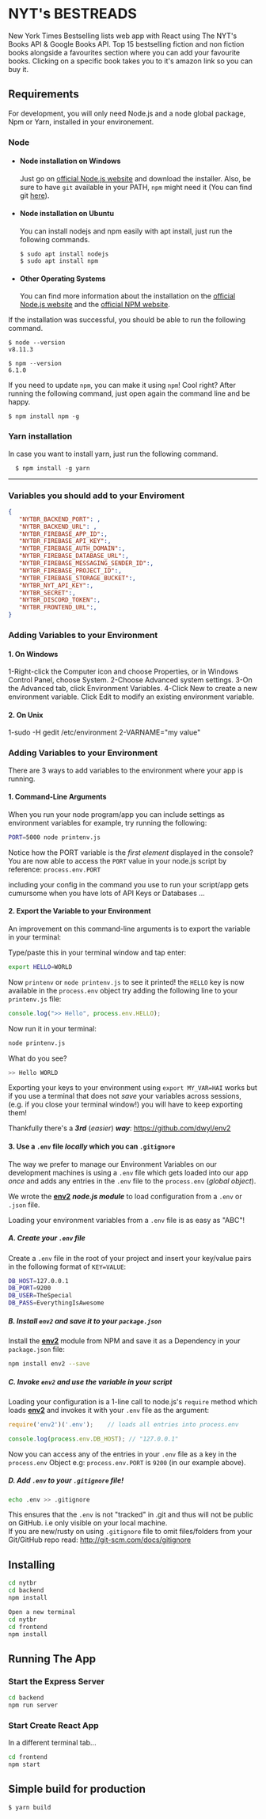 # NYT's BESTREADS

New York Times Bestselling lists web app with React using The NYT's Books API & Google Books API. Top 15 bestselling fiction and non fiction books alongside a favourites section where you can add your favourite books. Clicking on a specific book takes you to it's amazon link so you can buy it.

## Requirements

For development, you will only need Node.js and a node global package, Npm or Yarn, installed in your environement.

### Node
- #### Node installation on Windows

  Just go on [official Node.js website](https://nodejs.org/) and download the installer.
Also, be sure to have `git` available in your PATH, `npm` might need it (You can find git [here](https://git-scm.com/)).

- #### Node installation on Ubuntu

  You can install nodejs and npm easily with apt install, just run the following commands.

      $ sudo apt install nodejs
      $ sudo apt install npm

- #### Other Operating Systems
  You can find more information about the installation on the [official Node.js website](https://nodejs.org/) and the [official NPM website](https://npmjs.org/).

If the installation was successful, you should be able to run the following command.

    $ node --version
    v8.11.3

    $ npm --version
    6.1.0

If you need to update `npm`, you can make it using `npm`! Cool right? After running the following command, just open again the command line and be happy.

    $ npm install npm -g

###
### Yarn installation
  In case you want to install yarn, just run the following command.

      $ npm install -g yarn

---

### Variables you should add to your Enviroment

```json
{
   "NYTBR_BACKEND_PORT": , 
   "NYTBR_BACKEND_URL": ,
   "NYTBR_FIREBASE_APP_ID":,
   "NYTBR_FIREBASE_API_KEY":,
   "NYTBR_FIREBASE_AUTH_DOMAIN":,
   "NYTBR_FIREBASE_DATABASE_URL":,
   "NYTBR_FIREBASE_MESSAGING_SENDER_ID":,
   "NYTBR_FIREBASE_PROJECT_ID":,
   "NYTBR_FIREBASE_STORAGE_BUCKET":,
   "NYTBR_NYT_API_KEY":,
   "NYTBR_SECRET":,
   "NYTBR_DISCORD_TOKEN":,
   "NYTBR_FRONTEND_URL":,
}
```
### Adding Variables to your Environment
#### 1. On Windows

1-Right-click the Computer icon and choose Properties, or in Windows Control Panel, choose System.
2-Choose Advanced system settings.
3-On the Advanced tab, click Environment Variables.
4-Click New to create a new environment variable. Click Edit to modify an existing environment variable.

#### 2. On Unix
1-sudo -H gedit /etc/environment
2-VARNAME="my value"


### Adding Variables to your Environment

There are 3 ways to add variables to the environment where your app is running.

#### 1. Command-Line Arguments

When you run your node program/app you can include settings as environment variables
for example, try running the following:

```sh
PORT=5000 node printenv.js
```
Notice how the PORT variable is the *first element* displayed in the console?
You are now able to access the `PORT` value in your node.js script
by reference: `process.env.PORT`

including your config in the command you use to run your script/app gets
cumursome when you have lots of API Keys or Databases ...

#### 2. Export the Variable to your Environment

An improvement on this command-line arguments is to export the variable
in your terminal:

Type/paste this in your terminal window and tap enter:
```sh
export HELLO=WORLD
```
Now `printenv` or `node printenv.js` to see it printed!
the `HELLO` key is now available in the `process.env` object
try adding the following line to your `printenv.js` file:

```js
console.log(">> Hello", process.env.HELLO);
```
Now run it in your terminal:
```sh
node printenv.js
```
What do you see?

```sh
>> Hello WORLD
```

Exporting your keys to your environment using `export MY_VAR=HAI` works
but if you use a terminal that does not *save* your variables across sessions,
(e.g. if you close your terminal window!) you will have to keep exporting them!

Thankfully there's a ***3rd*** (*easier*) ***way***: https://github.com/dwyl/env2

#### 3. Use a `.env` file *locally* which you can `.gitignore`

The way we prefer to manage our Environment Variables on our development machines
is using a `.env` file which gets loaded into our app *once* and
adds any entries in the `.env` file to the `process.env` (*global object*).

We wrote the [**env2**](https://github.com/dwyl/env2)
***node.js module*** to load configuration from a `.env` or
`.json` file.

Loading your environment variables from a `.env` file is as easy as "ABC"!

##### A. Create your `.env` file

Create a `.env` file in the root of your project and insert
your key/value pairs in the following format of `KEY=VALUE`:

```sh
DB_HOST=127.0.0.1
DB_PORT=9200
DB_USER=TheSpecial
DB_PASS=EverythingIsAwesome
```

##### B. Install `env2` and save it to your `package.json`

Install the [**env2**](https://github.com/dwyl/env2)
module from NPM and save it as a Dependency in your
`package.json` file:

```sh
npm install env2 --save
```

##### C. Invoke `env2` and use the variable in your script

Loading your configuration is a 1-line call to node.js's `require` method
which loads [**env2**](https://github.com/dwyl/env2) and invokes it with
your `.env` file as the argument:

```js
require('env2')('.env');    // loads all entries into process.env

console.log(process.env.DB_HOST); // "127.0.0.1"
```

Now you can access any of the entries in your `.env` file as a key
in the `process.env` Object e.g: `process.env.PORT` is `9200` (in our example above).


##### D. Add `.env` to your `.gitignore` file!

```sh
echo .env >> .gitignore
```

This ensures that the `.env` is not "tracked" in .git and thus
will not be public on GitHub. i.e only visible on your local machine.  
If you are new/rusty on using `.gitignore` file to omit files/folders
from your Git/GitHub repo read: http://git-scm.com/docs/gitignore


## Installing

```bash
cd nytbr
cd backend
npm install

Open a new terminal
cd nytbr
cd frontend
npm install
```

## Running The App

### Start the Express Server

```bash
cd backend
npm run server

```
### Start Create React App

In a different terminal tab...

```bash
cd frontend
npm start

```

## Simple build for production

    $ yarn build
